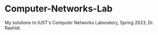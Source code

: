 # Computer-Networks-Lab
My solutions to IUST's Computer Networks Laboratory, Spring 2023, Dr. Rashidi.
